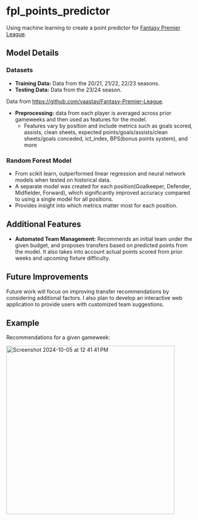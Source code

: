 # fpl_points_predictor
Using machine learning to create a point predictor for [Fantasy Premier League](https://fantasy.premierleague.com/). 

## Model Details
### Datasets
- **Training Data:** Data from the 20/21, 21/22, 22/23 seasons.
- **Testing Data:** Data from the 23/24 season.

Data from https://github.com/vaastav/Fantasy-Premier-League.
- **Preprocessing:** data from each player is averaged across prior gameweeks and then used as features for the model.
  - Features vary by position and include metrics such as goals scored, assists, clean sheets, expected points/goals/assists/clean sheets/goals conceded, ict_index, BPS(bonus points system), and more
    
### Random Forest Model 
- From scikit learn, outperformed linear regression and neural network models when tested on historical data.
- A separate model was created for each position(Goalkeeper, Defender, Midfielder, Forward), which significantly improved accuracy compared to using a single model for all positions.
- Provides insight into which metrics matter most for each position.

## Additional Features
- **Automated Team Management:** Recommends an initial team under the given budget, and proposes transfers based on predicted points from the model.  It also takes into account actual points scored from prior weeks and upcoming fixture difficulty.

## Future Improvements
Future work will focus on improving transfer recommendations by considering additional factors.  I also plan to develop an interactive web application to provide users with customized team suggestions.

## Example
Recommendations for a given gameweek:

<img width="448" alt="Screenshot 2024-10-05 at 12 41 41 PM" src="https://github.com/user-attachments/assets/a6e985b9-d308-4fff-81a1-4d59a6d30d52">



